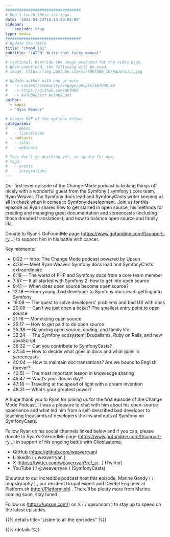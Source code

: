 ```yaml
---
#################################
# Don't touch these settings.
date: '2024-04-24T16:14:30-04:00'
sidebar:
    exclude: true
type: media
#################################
# Update the title
title: "chmod 101"
subtitle: "(WTFM) Write that funky manual"

# (optional) Override the image produced for the video page.
# When undefined, the following will be used.
# image: https://img.youtube.com/vi/YOUTUBE_ID/hqdefault.jpg

# Update author with one or more
#   -> content/community/engage/people/AUTHOR.md
#   -> https://github.com/AUTHOR
#   -> AUTHORFirst AUTHORLast
author:
  - mupsi
  - "Ryan Weaver"
  
# Choose ONE of the options below:
categories:
#   - demos
#   - livestreams
  - podcasts
#   - talks
#   - webinars

# Tags don't do anything yet, so ignore for now.
# tags:
#   - events
#   - integrations
---
```

Our first-ever episode of the Change Mode podcast is kicking things off nicely with a wonderful guest from the Symfony ( symfony  ) core team, Ryan Weaver. The Symfony docs lead and SymfonyCasts writer keeping us all in check when it comes to Symfony development. Join us for this episode as Ryan shares how to get started in open source, his methods for creating and managing great documentation and screencasts (including those dreaded translations), and how to balance open source and family life.

Donate to Ryan’s GoFoundMe page (https://www.gofundme.com/f/support-ry...)  to support him in his battle with cancer.

Key moments:
*  0:22 — Intro: The Change Mode podcast powered by Upsun
*  4:29 — Meet Ryan Weaver: Symfony docs lead and SymfonyCasts extraordinaire
*  6:18 — The world of PHP and Symfony docs from a core team member
*  7:57 — It all started with Symfony 2: how to get into open source
*  9:41 — When does open source become open source?
*  12:19 — From young, bad developer to Symfony docs lead: getting into Symfony
*  16:08 — The quest to solve developers' problems and bad UX with docs
*  20:09 — Can’t we just open a ticket? The smallest entry point to open source
*  21:16 — Monetizing open source
*  25:17 — How to get paid to do open source
*  25:38 — Balancing open source, coding, and family life
*  32:24 — The Symfony ecosystem: Drupalisms, Ruby on Rails, and new JavaScript
*  36:32 — Can you contribute to SymfonyCasts?
*  37:54 — How to decide what goes in docs and what goes in screencasts
*  40:04 — How to maintain doc translations? Are we bound to English forever?
*  43:51 — The most important lesson in knowledge sharing
*  45:47 — What’s your dream day?
*  47:18 — Traveling at the speed of light with a dream invention
*  48:31 — What’s your greatest power?

A huge thank you to Ryan for joining us for the first episode of the Change Mode Podcast. It was a pleasure to chat with him about his open-source experience and what led him from a self-described bad developer to teaching thousands of developers the ins and outs of Symfony on SymfonyCasts.

Follow Ryan on his social channels linked below and if you can, please donate to Ryan’s GoFundMe page (https://www.gofundme.com/f/support-ry...)  in support of his ongoing battle with Glioblastoma.

*  GitHub (https://github.com/weaverryan)
*  LinkedIn  (  / weaverryan  )
*  X (https://twitter.com/weaverryan?ref_sr...)  (Twitter)
*  YouTube (   / @weaverryan  )  (SymfonyCasts)

Shoutout to our incredible podcast host this episode, Marine Gandy (  / mupsigraphy  ) , our resident Drupal expert and DevRel Engineer at Platform.sh (http://Platform.sh) . There’ll be plenty more from Marine coming soon, stay tuned!

Follow us (https://upsun.com/)  on X (  / upsuncom  )  to stay up to speed on the latest episodes.

<div class="hx-mt-6"></div>

{{% details title="Listen to all the episodes" %}}

<script data-eId="290587" data-format="playlist" data-pId="7278" src="https://players.podcastics.com/podcastics/player.js"></script>

{{% /details %}}
